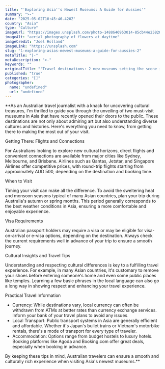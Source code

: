 ```yaml
---
title: "'Exploring Asia''s Newest Museums: A Guide for Aussies'"
summary: ">-"
date: "2025-05-02T10:45:46.420Z"
country: "Asia"
type: "Culture"
imageUrl: "https://images.unsplash.com/photo-1488646953014-85cb44e25828?q=80&w=1935&auto=format&fit=crop&ixlib=rb-4.0.3&ixid=M3wxMjA3fDB8MHxwaG90by1wYWdlfHx8fGVufDB8fHx8fA%3D%3D"
imageAlt: "aerial photography of flowers at daytime"
imageCredit: "Joel Holland"
imageLink: "https://unsplash.com"
slug: "1-exploring-asias-newest-museums-a-guide-for-aussies-2"
metaTitle: "|-"
metaDescription: ">-"
keywords: ""
originalTitle: "'Travel destinations: 2 new museums setting the scene in Asia - ArtsHub'"
published: "true"
categories: "[]"
photographer:
  name: "undefined"
  url: "undefined"
---
```





**As an Australian travel journalist with a knack for uncovering cultural treasures, I'm thrilled to guide you through the unveiling of two must-visit museums in Asia that have recently opened their doors to the public. These destinations are not only about admiring art but also understanding diverse cultures and histories. Here's everything you need to know, from getting there to making the most out of your visit.

Getting There: Flights and Connections

For Australians looking to explore new cultural horizons, direct flights and convenient connections are available from major cities like Sydney, Melbourne, and Brisbane. Airlines such as Qantas, Jetstar, and Singapore Airlines offer competitive prices, with round-trip flights starting from approximately AUD 500, depending on the destination and booking time.

When to Visit

Timing your visit can make all the difference. To avoid the sweltering heat and monsoon seasons typical of many Asian countries, plan your trip during Australia's autumn or spring months. This period generally corresponds to the best weather conditions in Asia, ensuring a more comfortable and enjoyable experience.

Visa Requirements

Australian passport holders may require a visa or may be eligible for visa-on-arrival or e-visa options, depending on the destination. Always check the current requirements well in advance of your trip to ensure a smooth journey.

Cultural Insights and Travel Tips

Understanding and respecting cultural differences is key to a fulfilling travel experience. For example, in many Asian countries, it's customary to remove your shoes before entering someone's home and even some public places like temples. Learning a few basic phrases in the local language can also go a long way in showing respect and enhancing your travel experience.

Practical Travel Information

- Currency: While destinations vary, local currency can often be withdrawn from ATMs at better rates than currency exchange services. Inform your bank of your travel plans to avoid any issues.
- Local Transport: Public transport systems in Asia are generally efficient and affordable. Whether it's Japan's bullet trains or Vietnam's motorbike rentals, there's a mode of transport for every type of traveler.
- Accommodation: Options range from budget hostels to luxury hotels. Booking platforms like Agoda and Booking.com offer great deals, especially when booking in advance.

By keeping these tips in mind, Australian travelers can ensure a smooth and culturally rich experience when visiting Asia's newest museums.**

